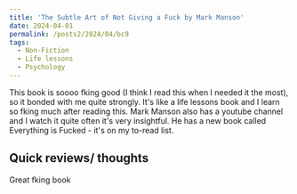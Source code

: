 ```yaml
---
title: 'The Subtle Art of Not Giving a Fuck by Mark Manson'
date: 2024-04-01
permalink: /posts2/2024/04/bc9
tags:
  - Non-Fiction
  - Life lessons
  - Psychology
---
```


This book is soooo fking good (I think I read this when I needed it the most), so it bonded with me quite strongly. It's like a life lessons book and I learn so fking much after reading this. Mark Manson also has a youtube channel and I watch it quite often it's very insightful. He has a new book called Everything is Fucked - it's on my to-read list.

Quick reviews/ thoughts
------

Great fking book 